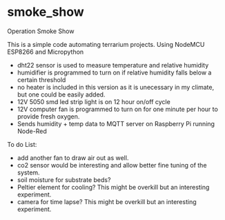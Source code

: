# smoke_show

Operation Smoke Show

This is a simple code automating terrarium projects. 
Using NodeMCU ESP8266 and Micropython 

- dht22 sensor is used to measure temperature and relative humidity
- humidifier is programmed to turn on if relative humidity falls below a certain threshold
- no heater is included in this version as it is unecessary in my climate, but one could be easily added. 
- 12V 5050 smd led strip light is on 12 hour on/off cycle
- 12V computer fan is programmed to turn on for one minute per hour to provide fresh oxygen.
- Sends humidity + temp data to MQTT server on Raspberry Pi running Node-Red

To do List: 

- add another fan to draw air out as well. 
- co2 sensor would be interesting and allow better fine tuning of the system.
- soil moisture for substrate beds? 
- Peltier element for cooling? This might be overkill but an interesting experiment.
- camera for time lapse? This might be overkill but an interesting experiment.
